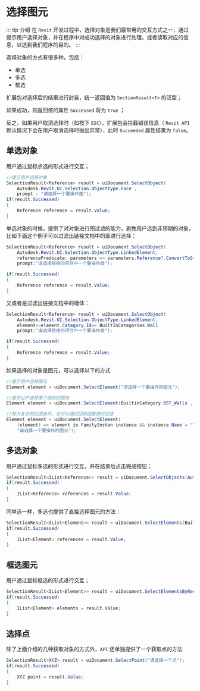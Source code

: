 # 选择图元

::: tip 介绍
在 `Revit` 开发过程中，选择对象是我们最常用的交互方式之一，通过提示用户选择对象，并在程序中对成功选择的对象进行处理，或者读取对应的信息，以达到我们程序的目的。
:::

选择对象的方式有很多种，包括：

- 单选
- 多选
- 框选

扩展包对选择后的结果进行封装，统一返回值为 `SectionResult<T>` 的泛型；

如果成功，则返回值的属性 `Successed` 将为 `true` ；

反之，如果用户取消选择时（如按下 `ESC`），扩展包会拦截错误信息（ `Revit API` 默认情况下会在用户取消选择时抛出异常），此时 `Succeeded` 属性结果为 `false`。

## 单选对象

用户通过鼠标点选的形式进行交互；

```csharp
//提示用户选择对象
SelectionResult<Reference> result = uiDocument.SelectObject(
    Autodesk.Revit.UI.Selection.ObjectType.Face ,
    prompt : "请选择一个要操作面");
if(result.Successed)
{
    Reference reference = result.Value;
}
```

单选对象的时候，提供了对对象进行预过滤的能力，避免用户选到非预期的对象，比如下面这个例子可以过滤出链接文档中的面进行选择：

```csharp
SelectionResult<Reference> result = uiDocument.SelectObject(
    Autodesk.Revit.UI.Selection.ObjectType.LinkedElement,
    referencePredicate: parameters => parameters.Reference?.ConvertToStableRepresentation(document).Contains("SURFACE"),
    prompt:"请选择链接的项目中一个要操作面");

if(result.Successed)
{
    Reference reference = result.Value;
}
```

又或者是过滤出链接文档中的墙体：

```csharp
SelectionResult<Reference> result = uiDocument.SelectObject(
    Autodesk.Revit.UI.Selection.ObjectType.LinkedElement,
    element=>element.Category.Id== BuiltInCategories.Wall
    prompt:"请选择链接的项目中一个要操作面");

if(result.Successed)
{
    Reference reference = result.Value;
}
```

如果选择的对象是图元，可以选择以下的方式

```csharp
//提示用户选择图元
Element element = uiDocument.SelectElement("请选择一个要操作的图元");

//提示公户选择某个类别的图元
Element element = uiDocument.SelectElement(BuiltinCategory.OST_Walls , "请选择一个要操作的图元");

//较为复杂的过滤条件，也可以通过回调函数进行过滤
Element element = uiDocument.SelectElement(
    (element) => element is FamilyInstan instance && instance.Name = "Test" ,
    "请选择一个要操作的图元");
```

## 多选对象

用户通过鼠标多选的形式进行交互，并在结束后点击完成按钮；

```csharp
SelectionResult<IList<Reference>> result = uiDocument.SelectObjects(Autodesk.Revit.UI.Selection.ObjectType.Face);
if(result.Successed)
{
    IList<Reference> references = result.Value;
}
```

同单选一样，多选也提供了直接选择图元的方法：

```csharp
SelectionResult<IList<Element>> result = uiDocument.SelectElements(BuiltinCategory.OST_Walls);
if(result.Successed)
{
    IList<Element> references = result.Value;
}
```

## 框选图元

用户通过鼠标框选的形式进行交互；

```csharp
SelectionResult<IList<Element>> result = uiDocument.SelectElementsByRectangle(BuiltinCategory.OST_Walls);
if(result.Successed)
{
    IList<Element> elements = result.Value;
}
```

## 选择点

除了上面介绍的几种获取对象的方式外，`API` 还单独提供了一个获取点的方法

```csharp
SelectionResult<XYZ> result = uiDocument.SelectPoint("请选择一个点");
if(result.Successed)
{
    XYZ point = result.Value;
}
```
